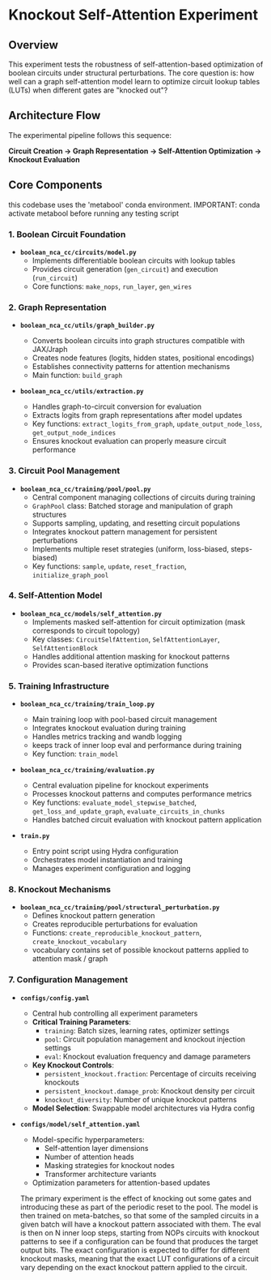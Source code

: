 # Knockout Self-Attention Experiment

## Overview

This experiment tests the robustness of self-attention-based optimization of boolean circuits under structural perturbations. The core question is: how well can a graph self-attention model learn to optimize circuit lookup tables (LUTs) when different gates are "knocked out"?

## Architecture Flow

The experimental pipeline follows this sequence:

**Circuit Creation → Graph Representation → Self-Attention Optimization → Knockout Evaluation**

## Core Components

this codebase uses the 'metabool' conda environment. IMPORTANT: conda activate metabool before running any testing script

### 1. Boolean Circuit Foundation

- **`boolean_nca_cc/circuits/model.py`**
  - Implements differentiable boolean circuits with lookup tables
  - Provides circuit generation (`gen_circuit`) and execution (`run_circuit`)
  - Core functions: `make_nops`, `run_layer`, `gen_wires`

### 2. Graph Representation

- **`boolean_nca_cc/utils/graph_builder.py`**

  - Converts boolean circuits into graph structures compatible with JAX/Jraph
  - Creates node features (logits, hidden states, positional encodings)
  - Establishes connectivity patterns for attention mechanisms
  - Main function: `build_graph`
- **`boolean_nca_cc/utils/extraction.py`**

  - Handles graph-to-circuit conversion for evaluation
  - Extracts logits from graph representations after model updates
  - Key functions: `extract_logits_from_graph`, `update_output_node_loss`, `get_output_node_indices`
  - Ensures knockout evaluation can properly measure circuit performance

### 3. Circuit Pool Management

- **`boolean_nca_cc/training/pool/pool.py`**
  - Central component managing collections of circuits during training
  - `GraphPool` class: Batched storage and manipulation of graph structures
  - Supports sampling, updating, and resetting circuit populations
  - Integrates knockout pattern management for persistent perturbations
  - Implements multiple reset strategies (uniform, loss-biased, steps-biased)
  - Key functions: `sample`, `update`, `reset_fraction`, `initialize_graph_pool`

### 4. Self-Attention Model

- **`boolean_nca_cc/models/self_attention.py`**
  - Implements masked self-attention for circuit optimization (mask corresponds to circuit topology)
  - Key classes: `CircuitSelfAttention`, `SelfAttentionLayer`, `SelfAttentionBlock`
  - Handles additional attention masking for knockout patterns
  - Provides scan-based iterative optimization functions

### 5. Training Infrastructure

- **`boolean_nca_cc/training/train_loop.py`**

  - Main training loop with pool-based circuit management
  - Integrates knockout evaluation during training
  - Handles metrics tracking and wandb logging
  - keeps track of inner loop eval and performance during training
  - Key function: `train_model`
- **`boolean_nca_cc/training/evaluation.py`**

  - Central evaluation pipeline for knockout experiments
  - Processes knockout patterns and computes performance metrics
  - Key functions: `evaluate_model_stepwise_batched`, `get_loss_and_update_graph`, `evaluate_circuits_in_chunks`
  - Handles batched circuit evaluation with knockout pattern application
- **`train.py`**

  - Entry point script using Hydra configuration
  - Orchestrates model instantiation and training
  - Manages experiment configuration and logging

### 8. Knockout Mechanisms

- **`boolean_nca_cc/training/pool/structural_perturbation.py`**
  - Defines knockout pattern generation
  - Creates reproducible perturbations for evaluation
  - Functions: `create_reproducible_knockout_pattern`, `create_knockout_vocabulary`
  - vocabulary contains set of possible knockout patterns applied to attention mask / graph

### 7. Configuration Management

- **`configs/config.yaml`**

  - Central hub controlling all experiment parameters
  - **Critical Training Parameters**:
    - `training`: Batch sizes, learning rates, optimizer settings
    - `pool`: Circuit population management and knockout injection settings
    - `eval`: Knockout evaluation frequency and damage parameters
  - **Key Knockout Controls**:
    - `persistent_knockout.fraction`: Percentage of circuits receiving knockouts
    - `persistent_knockout.damage_prob`: Knockout density per circuit
    - `knockout_diversity`: Number of unique knockout patterns
  - **Model Selection**: Swappable model architectures via Hydra config
- **`configs/model/self_attention.yaml`**

  - Model-specific hyperparameters:
    - Self-attention layer dimensions
    - Number of attention heads
    - Masking strategies for knockout nodes
    - Transformer architecture variants
  - Optimization parameters for attention-based updates

  The primary experiment is the effect of knocking out some gates and introducing these as part of the periodic reset to the pool. The model is then trained on meta-batches, so that some of the sampled circuits in a given batch will have a knockout pattern associated with them. The eval is then on N inner loop steps, starting from NOPs circuits with knockout patterns to see if a configuration can be found that produces the target output bits. The exact configuration is expected to differ for different knockout masks, meaning that the exact LUT configurations of a circuit vary depending on the exact knockout pattern applied to the circuit.
